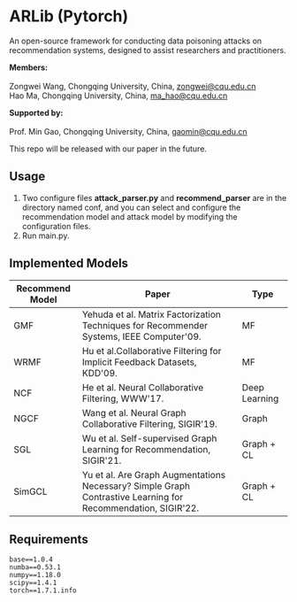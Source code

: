# ARLib (Pytorch)
An open-source framework for conducting data poisoning attacks on recommendation systems, designed to assist researchers and practitioners. <br>

**Members:** <br><br>
Zongwei Wang, Chongqing University, China, zongwei@cqu.edu.cn <br>
Hao Ma, Chongqing University, China, ma_hao@cqu.edu.cn <br>

**Supported by:** <br><br>
Prof. Min Gao, Chongqing University, China, gaomin@cqu.edu.cn <br>

This repo will be released with our paper in the future.

<h2>Usage</h2>

1. Two configure files **attack_parser.py** and **recommend_parser** are in the directory named conf, and you can select and configure the recommendation model and attack model by modifying the configuration files. <br>
2. Run main.py.

<h2>Implemented Models</h2>

| **Recommend Model** | **Paper** | **Type** |
| --- | --- | --- |
| GMF | Yehuda et al. Matrix Factorization Techniques for Recommender Systems, IEEE Computer'09. | MF|
| WRMF | Hu et al.Collaborative Filtering for Implicit Feedback Datasets, KDD'09. | MF |
| NCF | He et al. Neural Collaborative Filtering, WWW'17. | Deep Learning |
| NGCF | Wang et al. Neural Graph Collaborative Filtering, SIGIR'19. | Graph |
| SGL | Wu et al. Self-supervised Graph Learning for Recommendation, SIGIR'21. | Graph + CL |
| SimGCL | Yu et al. Are Graph Augmentations Necessary? Simple Graph Contrastive Learning for Recommendation, SIGIR'22. | Graph + CL |

<h2>Requirements</h2>

```
base==1.0.4
numba==0.53.1
numpy==1.18.0
scipy==1.4.1
torch==1.7.1.info
```




